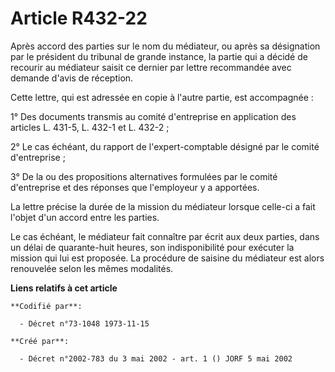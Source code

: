 # Article R432-22

Après accord des parties sur le nom du médiateur, ou après sa désignation par le président du tribunal de grande instance, la
partie qui a décidé de recourir au médiateur saisit ce dernier par lettre recommandée avec demande d'avis de réception.

Cette lettre, qui est adressée en copie à l'autre partie, est accompagnée :

1° Des documents transmis au comité d'entreprise en application des articles L. 431-5, L. 432-1 et L. 432-2 ;

2° Le cas échéant, du rapport de l'expert-comptable désigné par le comité d'entreprise ;

3° De la ou des propositions alternatives formulées par le comité d'entreprise et des réponses que l'employeur y a apportées.

La lettre précise la durée de la mission du médiateur lorsque celle-ci a fait l'objet d'un accord entre les parties.

Le cas échéant, le médiateur fait connaître par écrit aux deux parties, dans un délai de quarante-huit heures, son
indisponibilité pour exécuter la mission qui lui est proposée. La procédure de saisine du médiateur est alors renouvelée
selon les mêmes modalités.

**Liens relatifs à cet article**

	**Codifié par**:

	  - Décret n°73-1048 1973-11-15

	**Créé par**:

	  - Décret n°2002-783 du 3 mai 2002 - art. 1 () JORF 5 mai 2002
